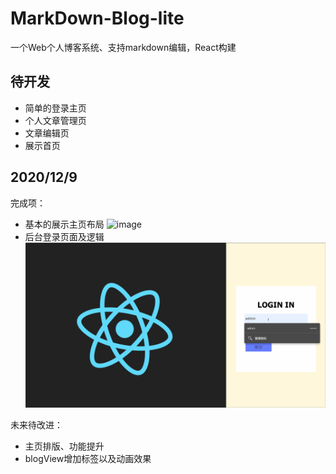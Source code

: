 # MarkDown-Blog-lite
一个Web个人博客系统、支持markdown编辑，React构建

## 待开发
+ 简单的登录主页
+ 个人文章管理页
+ 文章编辑页
+ 展示首页

## 2020/12/9
完成项：
+ 基本的展示主页布局
  ![image](https://github.com/LRCong/MarkDown-Blog-lite/blob/main/photo/HomeDemo.gif)
+ 后台登录页面及逻辑
  ![image](https://github.com/LRCong/MarkDown-Blog-lite/blob/main/photo/LoginDemo.gif)

未来待改进：
+ 主页排版、功能提升
+ blogView增加标签以及动画效果